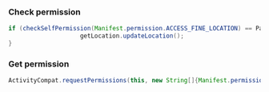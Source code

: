 
### Check permission
```java 
if (checkSelfPermission(Manifest.permission.ACCESS_FINE_LOCATION) == PackageManager.PERMISSION_GRANTED) {
                    getLocation.updateLocation();
}

```

### Get permission
```java 
ActivityCompat.requestPermissions(this, new String[]{Manifest.permission.ACCESS_FINE_LOCATION,}, 10);
```